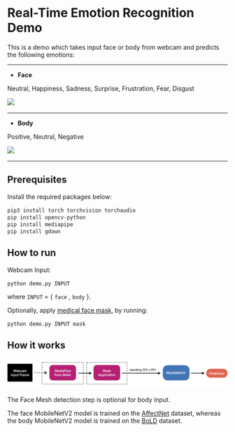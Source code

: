 # Real-Time Emotion Recognition Demo

This is a demo which takes input face or body from webcam and predicts the following emotions:

<hr />

* **Face**

Neutral, Happiness, Sadness, Surprise, Frustration, Fear, Disgust

<img src="https://github.com/nkegke/files/blob/main/demo/face.gif " style="width: 25vw;"/>

<hr />

* **Body**

Positive, Neutral, Negative

<img src="https://github.com/nkegke/files/blob/main/demo/body.gif" style="width: 15vw;"/>

<hr />

## Prerequisites
Install the required packages below:

```
pip3 install torch torchvision torchaudio
pip install opencv-python
pip install mediapipe
pip install gdown
```

## How to run

Webcam Input:
```
python demo.py INPUT
```
where ```INPUT``` = { ```face``` , ```body``` }.

Optionally, apply [medical face mask](https://github.com/nkegke/medical-face-mask-applier), by running:
```
python demo.py INPUT mask
```

## How it works

<img src="https://github.com/nkegke/files/blob/main/demo/demo.png"/>

The Face Mesh detection step is optional for body input.

The face MobileNetV2 model is trained on the [AffectNet](http://mohammadmahoor.com/affectnet/) dataset, whereas the body MobileNetV2 model is trained on the [BoLD](https://cydar.ist.psu.edu/emotionchallenge/dataset.php) dataset.
